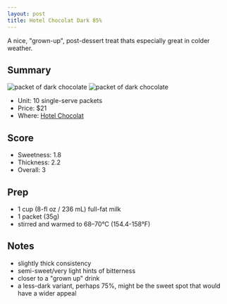 ```yaml
---
layout: post
title: Hotel Chocolat Dark 85%
---
```


A nice, "grown-up", post-dessert treat thats especially great in colder weather.

Summary
-------

![packet of dark chocolate](/images/hot-chocolat-dark-85-2.jpg)
![packet of dark chocolate](/images/hot-chocolat-dark-85.jpg)


* Unit: 10 single-serve packets
* Price: $21
* Where: [Hotel Chocolat](https://us.hotelchocolat.com/85percent-dark-hot-chocolate-single-serves/12700698.html)

Score
-----
- Sweetness: 1.8
- Thickness: 2.2
- Overall: 3

Prep
----

- 1 cup (8-fl oz / 236 mL) full-fat milk
- 1 packet (35g)
- stirred and warmed to 68–70°C (154.4-158°F)

Notes
-----
- slightly thick consistency
- semi-sweet/very light hints of bitterness
- closer to a "grown up" drink
- a less-dark variant, perhaps 75%, might be the sweet spot that would have a wider appeal